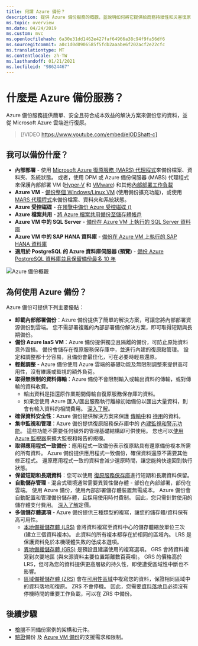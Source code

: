 ```yaml
---
title: 何謂 Azure 備份？
description: 提供 Azure 備份服務的概觀，並說明如何將它提供給商務持續性和災害復原 (BCDR) 策略。
ms.topic: overview
ms.date: 04/24/2019
ms.custom: mvc
ms.openlocfilehash: 6a30e31dd1462e427faf64966a38c94f9fa56df6
ms.sourcegitcommit: a0c1d0d0906585f5fdb2aaabe6f202acf2e22cfc
ms.translationtype: MT
ms.contentlocale: zh-TW
ms.lasthandoff: 01/21/2021
ms.locfileid: "98624467"
---
```

# <a name="what-is-the-azure-backup-service"></a>什麼是 Azure 備份服務？

Azure 備份服務提供簡單、安全且符合成本效益的解決方案來備份您的資料，並從 Microsoft Azure 雲端進行復原。

> [!VIDEO https://www.youtube.com/embed/elODShatt-c]

## <a name="what-can-i-back-up"></a>我可以備份什麼？

- **內部部署** - 使用 [Microsoft Azure 復原服務 (MARS) 代理程式](backup-support-matrix-mars-agent.md)來備份檔案、資料夾、系統狀態。 或者，使用 DPM 或 Azure 備份伺服器 (MABS) 代理程式來保護內部部署 VM ([Hyper-V](back-up-hyper-v-virtual-machines-mabs.md) 和 [VMware](backup-azure-backup-server-vmware.md)) 和其他[內部部署工作負載](backup-mabs-protection-matrix.md)
- **Azure VM** - [備份整個 Windows/Linux VM](backup-azure-vms-introduction.md) (使用備份擴充功能)，或使用 [MARS 代理程式](backup-azure-manage-mars.md)來備份檔案、資料夾和系統狀態。
- **Azure 受控磁碟**  - [在預覽中備份 Azure 受控磁碟 ()](backup-managed-disks.md)
- **Azure 檔案共用** - [將 Azure 檔案共用備份至儲存體帳戶](backup-afs.md)
- **Azure VM 中的 SQL Server** -  [備份在 Azure VM 上執行的 SQL Server 資料庫](backup-azure-sql-database.md)
- **Azure VM 中的 SAP HANA 資料庫** - [備份在 Azure VM 上執行的 SAP HANA 資料庫](backup-azure-sap-hana-database.md)
- **適用於 PostgreSQL 的 Azure 資料庫伺服器 (預覽)**  -  [備份 Azure PostgreSQL 資料庫並且保留備份最多 10 年](backup-azure-database-postgresql.md)

![Azure 備份概觀](./media/backup-overview/azure-backup-overview.png)

## <a name="why-use-azure-backup"></a>為何使用 Azure 備份？

Azure 備份可提供下列主要優點：

- **卸載內部部署備份**：Azure 備份提供了簡單的解決方案，可讓您將內部部署資源備份到雲端。 您不需部署複雜的內部部署備份解決方案，即可取得短期與長期備份。
- **備份 Azure IaaS VM**：Azure 備份提供獨立且隔離的備份，可防止原始資料意外毀損。 備份會儲存在復原服務保存庫中，並進行內建的復原點管理。 設定和調整都十分容易，且備份會最佳化，可在必要時輕易還原。
- **輕鬆調整** - Azure 備份使用 Azure 雲端的基礎功能及無限制調整來提供高可用性，沒有維護或監視的額外負荷。
- **取得無限制的資料傳輸**：Azure 備份不會限制輸入或輸出資料的傳輸，或對傳輸的資料收費。
  - 輸出資料是指還原作業期間傳輸自復原服務保存庫的資料。
  - 如果您使用 Azure 匯入/匯出服務執行離線初始備份以匯出大量資料，則會有輸入資料的相關費用。  [深入了解](backup-azure-backup-import-export.md)。
- **確保資料安全性**：Azure 備份提供解決方案來保護 [傳輸中](backup-azure-security-feature.md)和 [待用](backup-azure-security-feature-cloud.md)的資料。
- **集中監視和管理**：Azure 備份提供復原服務保存庫中的 [內建監視和警示功能](backup-azure-monitoring-built-in-monitor.md)。 這些功能不需要任何額外的管理基礎結構即可供使用。 您也可以[使用 Azure 監視器](backup-azure-monitoring-use-azuremonitor.md)來擴大監視和報告的規模。
- **取得應用程式一致備份**：應用程式一致備份表示復原點具有還原備份複本所需的所有資料。 Azure 備份提供應用程式一致備份，確保資料還原不需要其他修正程式。 還原應用程式一致的資料會減少還原時間，讓您能夠快速回到執行狀態。
- **保留短期和長期資料**：您可以使用 [復原服務保存庫](backup-azure-recovery-services-vault-overview.md)進行短期和長期資料保留。
- **自動儲存管理** - 混合式環境通常需要異質性儲存體 - 部份在內部部署，部份在雲端。 使用 Azure 備份，使用內部部署儲存體裝置無需成本。 Azure 備份會自動配置和管理備份儲存體，且採用使用時付費制。 因此，您只需針對使用的儲存體支付費用。 [深入了解](https://azure.microsoft.com/pricing/details/backup)定價。
- **多個儲存體選項** - Azure 備份提供三種類型的複寫，讓您的儲存體/資料保有高可用性。
  - [本地備援儲存體 (LRS)](../storage/common/storage-redundancy.md#locally-redundant-storage) 會將資料複寫至資料中心的儲存體縮放單位三次 (建立三個資料複本)。 此資料的所有複本都存在於相同的區域內。 LRS 是保護資料免於本機硬體失敗的低成本選項。
  - [異地備援儲存體 (GRS)](../storage/common/storage-redundancy.md#geo-redundant-storage) 是預設且建議使用的複寫選項。 GRS 會將資料複寫到次要地區 (與來源資料主要位置距離數百英哩)。 GRS 的價格高於 LRS，但可為您的資料提供更高層級的持久性，即使遭受區域性中斷也不影響。
  - [區域備援儲存體 (ZRS)](../storage/common/storage-redundancy.md#zone-redundant-storage) 會在[可用性區域](../availability-zones/az-overview.md#availability-zones)中複寫您的資料，保證相同區域中的資料落地和復原。 ZRS 不會停機。 因此，您需要[資料落地](https://azure.microsoft.com/resources/achieving-compliant-data-residency-and-security-with-azure/)且必須沒有停機時間的重要工作負載，可以在 ZRS 中備份。

## <a name="next-steps"></a>後續步驟

- [檢閱](backup-architecture.md)不同備份案例的架構和元件。
- [驗證](backup-support-matrix.md)備份 及 [Azure VM 備份](backup-support-matrix-iaas.md)的支援需求和限制。
